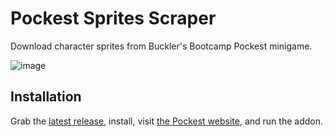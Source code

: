 # Pockest Sprites Scraper

Download character sprites from Buckler's Bootcamp Pockest minigame.

![image](https://github.com/user-attachments/assets/d572b995-8e25-4a43-b0d9-412f7b0a90f8)

## Installation

Grab the [latest release](https://github.com/folklorelabs/pockest-sprites/releases/latest), install, visit [the Pockest website](https://www.streetfighter.com/6/buckler/en/minigame), and run the addon. 
